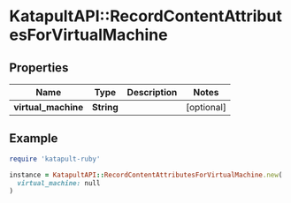 # KatapultAPI::RecordContentAttributesForVirtualMachine

## Properties

| Name | Type | Description | Notes |
| ---- | ---- | ----------- | ----- |
| **virtual_machine** | **String** |  | [optional] |

## Example

```ruby
require 'katapult-ruby'

instance = KatapultAPI::RecordContentAttributesForVirtualMachine.new(
  virtual_machine: null
)
```


